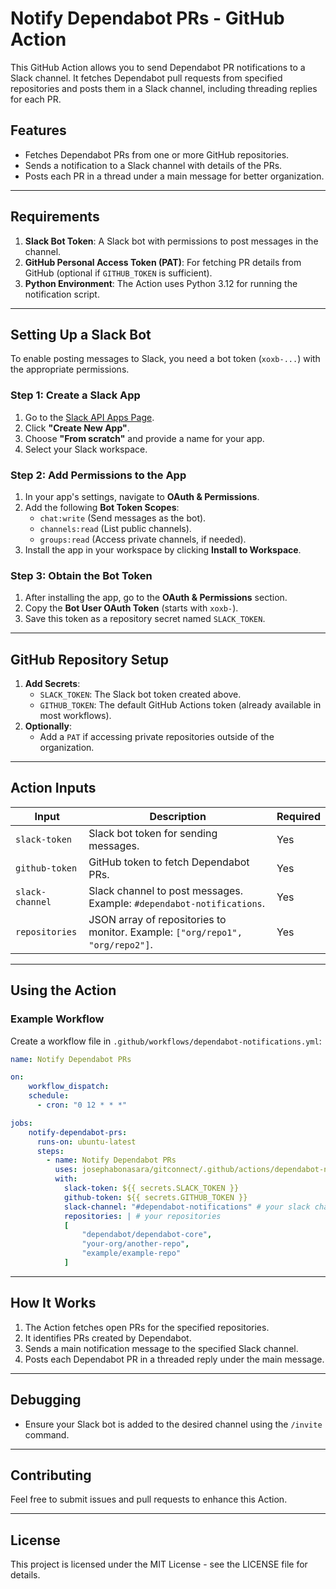 # Notify Dependabot PRs - GitHub Action

This GitHub Action allows you to send Dependabot PR notifications to a Slack channel. It fetches Dependabot pull requests from specified repositories and posts them in a Slack channel, including threading replies for each PR.

## Features
- Fetches Dependabot PRs from one or more GitHub repositories.
- Sends a notification to a Slack channel with details of the PRs.
- Posts each PR in a thread under a main message for better organization.

---

## Requirements
1. **Slack Bot Token**: A Slack bot with permissions to post messages in the channel.
2. **GitHub Personal Access Token (PAT)**: For fetching PR details from GitHub (optional if `GITHUB_TOKEN` is sufficient).
3. **Python Environment**: The Action uses Python 3.12 for running the notification script.

---

## Setting Up a Slack Bot
To enable posting messages to Slack, you need a bot token (`xoxb-...`) with the appropriate permissions.

### Step 1: Create a Slack App
1. Go to the [Slack API Apps Page](https://api.slack.com/apps).
2. Click **"Create New App"**.
3. Choose **"From scratch"** and provide a name for your app.
4. Select your Slack workspace.

### Step 2: Add Permissions to the App
1. In your app's settings, navigate to **OAuth & Permissions**.
2. Add the following **Bot Token Scopes**:
   - `chat:write` (Send messages as the bot).
   - `channels:read` (List public channels).
   - `groups:read` (Access private channels, if needed).
3. Install the app in your workspace by clicking **Install to Workspace**.

### Step 3: Obtain the Bot Token
1. After installing the app, go to the **OAuth & Permissions** section.
2. Copy the **Bot User OAuth Token** (starts with `xoxb-`).
3. Save this token as a repository secret named `SLACK_TOKEN`.

---

## GitHub Repository Setup
1. **Add Secrets**:
   - `SLACK_TOKEN`: The Slack bot token created above.
   - `GITHUB_TOKEN`: The default GitHub Actions token (already available in most workflows).
2. **Optionally**:
   - Add a `PAT` if accessing private repositories outside of the organization.

---

## Action Inputs
| Input             | Description                                                                         | Required |
|-------------------|-------------------------------------------------------------------------------------|----------|
| `slack-token`     | Slack bot token for sending messages.                                              | Yes      |
| `github-token`    | GitHub token to fetch Dependabot PRs.                                              | Yes      |
| `slack-channel`   | Slack channel to post messages. Example: `#dependabot-notifications`.               | Yes      |
| `repositories`    | JSON array of repositories to monitor. Example: `["org/repo1", "org/repo2"]`. | Yes      |

---

## Using the Action

### Example Workflow
Create a workflow file in `.github/workflows/dependabot-notifications.yml`:

```yaml
name: Notify Dependabot PRs

on:
    workflow_dispatch:
    schedule:
      - cron: "0 12 * * *"

jobs:
    notify-dependabot-prs:
      runs-on: ubuntu-latest
      steps:
        - name: Notify Dependabot PRs
          uses: josephabonasara/gitconnect/.github/actions/dependabot-notifications@main
          with:
            slack-token: ${{ secrets.SLACK_TOKEN }}
            github-token: ${{ secrets.GITHUB_TOKEN }}
            slack-channel: "#dependabot-notifications" # your slack channel name
            repositories: | # your repositories
            [
                "dependabot/dependabot-core",
                "your-org/another-repo",
                "example/example-repo"
            ]
```

---

## How It Works
1. The Action fetches open PRs for the specified repositories.
2. It identifies PRs created by Dependabot.
3. Sends a main notification message to the specified Slack channel.
4. Posts each Dependabot PR in a threaded reply under the main message.

---

## Debugging
- Ensure your Slack bot is added to the desired channel using the `/invite` command.
---

## Contributing
Feel free to submit issues and pull requests to enhance this Action.

---

## License
This project is licensed under the MIT License - see the LICENSE file for details.


